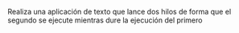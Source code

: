 Realiza una aplicación de texto que lance dos hilos de forma que el segundo se ejecute mientras dure la ejecución del primero
